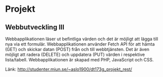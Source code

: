 # Projekt

## Webbutveckling III

Webbapplikationen läser ut befintliga värden och det är möjligt att lägga till nya via ett formulär. Webbapplikationen använder Fetch API för att hämta (GET) och skickar datan (POST) från och till webbtjänsten. Det är även möjligt att radera (DELETE) och uppdatera (PUT) värden i respektive lista/tabell. Webbapplikationen är skapad med PHP, JavaScript och CSS.

Länk: http://studenter.miun.se/~aslo1900/dt173g_projekt_rest/

